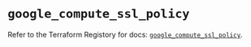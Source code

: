# `google_compute_ssl_policy`

Refer to the Terraform Registory for docs: [`google_compute_ssl_policy`](https://www.terraform.io/docs/providers/google/r/compute_ssl_policy).
